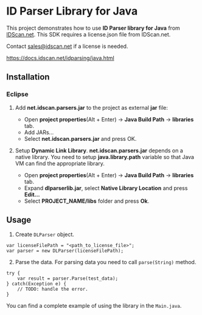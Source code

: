 ﻿# ID Parser Library for Java
This project demonstrates how to use **ID Parser library for Java** from [IDScan.net](https://idscan.net/).
This SDK requires a license.json file from IDScan.net. 

Contact sales@idscan.net if a license is needed.

https://docs.idscan.net/idparsing/java.html

## Installation

### Eclipse

1. Add **net.idscan.parsers.jar** to the project as external **jar** file:
    + Open **project properties**(Alt + Enter) → **Java Build Path** → **libraries** tab.
    + Add JARs...
    + Select **net.idscan.parsers.jar** and press OK.

2. Setup **Dynamic Link Library**. **net.idscan.parsers.jar** depends on a native library. You need to setup **java.library.path** variable so that Java VM can find the appropriate library.
    + Open **project properties**(Alt + Enter) → **Java Build Path** → **libraries** tab.
    + Expand **dlparserlib.jar**, select **Native Library Location** and press **Edit...**
    + Select **PROJECT_NAME/libs** folder and press **Ok**.

## Usage

1. Create ```DLParser``` object.
```
var licenseFilePath = "<path_to_license_file>";
var parser = new DLParser(licenseFilePath);
```

2. Parse the data. For parsing data you need to call ```parse(String)``` method.
```
try {
    var result = parser.Parse(test_data);
} catch(Exception e) {
    // TODO: handle the error.
}
```

You can find a complete example of using the library in the ```Main.java```.
